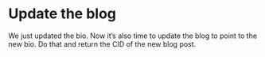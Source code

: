 # Update the blog

We just updated the bio. Now it’s also time to update the blog to point to the new bio. Do that and return the CID of the new blog post.
